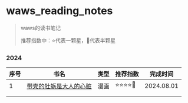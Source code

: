 # waws_reading_notes
> waws的读书笔记
>
> 推荐指数中：:star:代表一颗星，:star2:代表半颗星​

### 2024

| 序号 | 书名                                                         | 类型 | 推荐指数                        | 完成时间   |
| ---- | ------------------------------------------------------------ | ---- | ------------------------------- | ---------- |
| 1    | [带壳的牡蛎是大人的心脏](./2024/2024_08/《带壳的牡蛎是大人的心脏》.md) | 漫画 | :star::star::star::star::star2: | 2024.08.01 |
|      |                                                              |      |                                 |            |
|      |                                                              |      |                                 |            |

